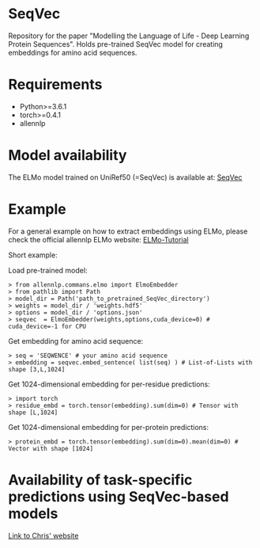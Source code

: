 # SeqVec

Repository for the paper "Modelling the Language of Life - Deep Learning Protein Sequences". 
Holds pre-trained SeqVec model for creating embeddings for amino acid sequences.

# Requirements

*  Python>=3.6.1
*  torch>=0.4.1
*  allennlp

# Model availability
The ELMo model trained on UniRef50 (=SeqVec) is available at:
[SeqVec](https://rostlab.org/~deepppi/seqvec.zip)

# Example
For a general example on how to extract embeddings using ELMo, please check the 
official allennlp ELMo website: [ELMo-Tutorial](https://github.com/allenai/allennlp/blob/master/tutorials/how_to/elmo.md)

Short example:


Load pre-trained model:

```
> from allennlp.commans.elmo import ElmoEmbedder
> from pathlib import Path
> model_dir = Path('path_to_pretrained_SeqVec_directory')
> weights = model_dir / 'weights.hdf5'
> options = model_dir / 'options.json'
> seqvec  = ElmoEmbedder(weights,options,cuda_device=0) # cuda_device=-1 for CPU
```

Get embedding for amino acid sequence:

```
> seq = 'SEQWENCE' # your amino acid sequence
> embedding = seqvec.embed_sentence( list(seq) ) # List-of-Lists with shape [3,L,1024]
```

Get 1024-dimensional embedding for per-residue predictions:

```
> import torch
> residue_embd = torch.tensor(embedding).sum(dim=0) # Tensor with shape [L,1024]
```

Get 1024-dimensional embedding for per-protein predictions:
```
> protein_embd = torch.tensor(embedding).sum(dim=0).mean(dim=0) # Vector with shape [1024]
```

# Availability of task-specific predictions using SeqVec-based models
[Link to Chris' website](https://embed.protein.properties/)
